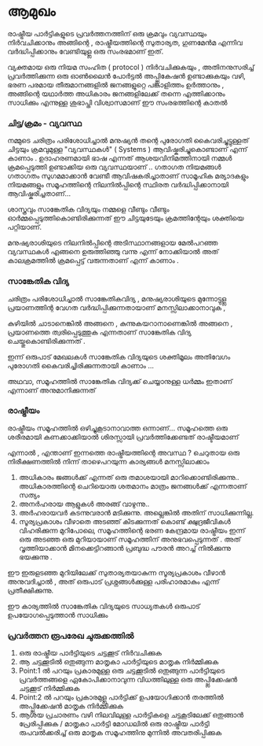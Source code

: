 # ആമുഖം‌

രാഷ്ട്രീയ പാർട്ടികളുടെ പ്രവർത്തനത്തിന് ഒരു ക്രമവും വ്യവസ്ഥയും  നി‌ർവചിക്കാനും
അങ്ങിന്റെ  , രാഷ്ട്രീയത്തിന്റെ  സുതാര്യത, ഗുണമേൻമ  എന്നിവ വർദ്ധിപ്പിക്കാനും  വേണ്ടിയുള്ല ഒരു സംരഭമാണ് ഇത്.

വ്യക്തമായ ഒരു നിയമ സംഹിത ( protocol )  നിർവചിക്കുകയും , അതിനനുസരിച്ച് പ്രവർത്തിക്കുന്ന ഒരു  ഓൺലൈൻ പോർട്ടൽ അപ്പ്ലികേഷൻ ഉണ്ടാക്കുകയും വഴി,  ഭരണ പരമായ തീരുമാനങ്ങളിൽ  ജനങ്ങളുറ്റെ പങ്കാളിത്തം ഉർത്താനും‌‌ , അങ്ങിന്റെ യഥാർത്ത അധികാരം ജനങ്ങളിലേക്ക് തന്നെ എത്തിക്കാനും സാധിക്കും എന്നുള്ള ശുഭാപ്തി വിശ്വാസമാണ് ഈ സംരഭത്തിന്റെ കാതൽ 


### ചിട്ട/ക്രമം‌‌ - വ്യവസ്ഥ 
നമ്മുടെ ചരിത്രം പരിശോധിച്ചാൽ മനുഷ്യൻ  തന്റെ പുരോഗതി കൈവരിച്ചുട്ടുള്ളത് ചിട്ടയും ക്രമവുമുള്ള  "വ്യവസ്ഥകൾ" ( Systems ) ആവിഷ്കരിച്ചുകൊണ്ടാണ് എന്ന് കാണാം .
ഉദാഹരണമായി  ഭാഷ എന്നത്  ആശയവിനിമത്തിനായി  നമ്മൾ ക്രമപ്പെടുത്തി ഉണ്ടാക്കിയ  ഒരു  വ്യവസ്ഥയാണ് ..
ഗതാഗത നിയമങ്ങൾ ഗതാഗതം സുഗമമാക്കാൻ വേണ്ടീ ആവിഷകരിച്ചാതാണ്
സാമൂഹിക മര്യാദകളും നിയമങ്ങളും  സമൂഹത്തിന്റെ നിലനിൽപ്പിന്റെ സ്ഥിരത വർദ്ധിപ്പിക്കാനായി ആവിഷ്കരിച്ചതാണ്...

ശാസ്ത്രവും സാങ്കേതിക വിദ്യയും നമ്മളെ വീണ്ടും വീണ്ടും ഓർമ്മപ്പെടുത്തികൊണ്ടിരിക്കുന്നത് ഈ ചിട്ടയുടേയും  ക്രമത്തിന്റേയും ശക്തിയെ പറ്റിയാണ്.

മനുഷ്യരാശിയുടെ നിലനിൽപ്പിന്റെ അടിസ്ഥാനങ്ങളായ മേൽപറഞ്ഞ വ്യവസ്ഥകൾ എങ്ങനെ ഉരുത്തിഞ്ഞു വന്നു എന്ന് നോക്കിയാൽ  അത് കാലക്രമത്തിൽ ക്രമപ്പെട്ട് വരുന്നതാണ് എന്ന് കാണാം . 

### സാങ്കേതിക വിദ്യ 
ചരിത്രം പരിശോധിച്ചാൽ  സാങ്കേതികവിദ്യ ,  മനുഷ്യരാശിയുടെ മുന്നോട്ടുള്ല പ്രയാണത്തിന്റ വേഗത വർദ്ധിപ്പിക്കുന്നതായാണ് മനസ്സിലാക്കാനാവുക ,

കുഴിയിൽ ചാടാനെങ്കിൽ അങ്ങനെ , കുന്നുകയറാനാണെങ്കിൽ അങ്ങനെ ,  പ്രയാണത്തെ ത്വരിപ്പെടുത്തുക എന്നതാണ് സാങ്കേതിക വിദ്യ ചെയ്തുകൊണ്ടിരിക്കുന്നത് .

ഇന്ന് ഒരുപാട് മേഖലകൾ സാങ്കേതിക വിദ്യയുടെ ശക്തിമൂലം അതിവേഗം പുരോഗതി കൈവരിച്ചിരിക്കുന്നതായി കാണാം ...

അഥവാ, സമൂഹത്തിൽ സാങ്കേതിക വിദ്യക്ക് ചെയ്യാനുള്ള ധർമ്മം ഇതാണ് എന്നാണ് അനുമാനിക്കുന്നത് 



### രാഷ്ട്രീയം 

രാഷ്ട്രീയം സമൂഹത്തിൽ  ഒഴിച്ചുകൂടാനാവാത്ത ഒന്നാണ്...
സമൂഹത്തെ ഒരു ശരീരമായി കണക്കാക്കിയാൽ  ശിരസ്സായി പ്രവർത്തിക്കേണ്ടത് രാഷ്ടീയമാണ് 

എന്നാൽ , എന്താണ് ഇന്നത്തെ  രാഷ്ട്രീയത്തിന്റെ അവസ്ഥ ? 
ചെറുതായ ഒരു നിരീക്ഷണത്തിൽ നിന്ന് താഴെപറയുന്ന കാര്യങ്ങൾ മനസ്സിലാക്കാം 

1. അധികാരം ജങ്ങൾക്ക് എന്നത് ഒരു തമാശയായി മാറിക്കൊണ്ടിരിക്കുന്നു.. അധികാരത്തിന്റെ ചെറിയൊരു ശതമാനം മാത്രം ജനങ്ങൾക്ക് എന്നതാണ് സത്യം
2. അനർഹരായ ആളുകൾ അരങ്ങ് വാഴുന്നു..
3. അർഹരായവർ കടന്നുവരാൻ മടിക്കുന്നു. അല്ലെങ്കിൽ അതിന് സാധിക്കുന്നില്ല. 
4. സൂര്യപ്രകാശം വീഴാതെ അടഞ്ഞ് കിടക്കുന്നത് കൊണ്ട്‌   ക്ഷുദ്രജീവികൾ വിഹരിക്കുന്ന മുറിപോലെ,  സമൂഹത്തിന്റെ ഭരണ കേന്ദ്രമായ രാഷ്ട്രീയ‌ം ഇന്ന് ഒരു അടഞ്ഞ ഒരു മുറിയായാണ് സമൂഹത്തിന് അനുഭവപ്പെടുന്നത് . അത് വൃത്തിയാക്കാൻ മിനക്കെട്ടിറങ്ങാൻ  പ്രബുദ്ധ പൗരൻ അറച്ച് നിൽക്കുന്നു  ഭയക്കുന്നു . 


ഈ ഇരുളടഞ്ഞ മുറിയിലേക്ക് സുതാര്യതയാകുന്ന സൂര്യപ്രകാശം വീഴാൻ അനുവദിച്ചാൽ , അത് ഒരുപാട് പ്രശ്നങ്ങൾക്കുള്ള പരിഹാരമാകും എന്ന് പ്രതീക്ഷിക്കുന്നു. 


ഈ കാര്യത്തിൽ സാങ്കേതിക വിദ്യയുടെ സാധ്യതകൾ ഒരുപാട് ഉപയോഗപ്പെടുത്താൻ സാധിക്കും 


### പ്രവർത്തന രൂപരേഖ  ചുരുക്കത്തിൽ 

1. ഒരു രാഷ്ട്രീയ പാർട്ടിയുടെ ചട്ടക്കൂട് നിർവചിക്കുക 
2. ആ ചട്ടക്കൂടിൽ ഒതുങ്ങുന്ന മാതൃകാ  പാർട്ടിയുടെ മാതൃക നി‌‌ർമ്മിക്കുക 
3. Point:1 ൽ  പറയും പ്രകാരമുള്ള ഒരു ചട്ടക്കൂടിൽ ഒതുങ്ങുന്ന പാർട്ടിയുടെ  പ്രവർത്തങ്ങളെ ഏകോപിക്കാനാവുന്ന വിധത്തിലുള്ള ഒരു അപ്പ്ലിക്കേഷൻ ചട്ടക്കൂട് നിർമ്മിക്കുക  
4. Point:2 ൽ പറയും പ്രകാരമുള്ല പാർട്ടിക്ക് ഉപയോഗിക്കാൻ തരത്തിൽ അപ്പ്ലിക്കേഷൻ മാതൃക നിർമ്മിക്കുക 
5. ആശയ പ്രചാരണം വഴി നിലവിലുള്ള പാർട്ടികളെ ചട്ടകൂടിലേക്ക് ഒതുങ്ങാൻ‌  പ്രേരിപ്പിക്കുക / മാതൃകാ പാർട്ടി മോഡലിൽ ഒരു രാഷ്ട്രീയ പാർട്ടി രുപവൽക്കരിച്ച് ഒരു മാതൃക സമൂഹത്തിനു മുന്നിൽ അവതരിപ്പിക്കുക 


	




